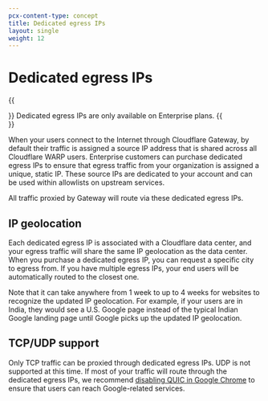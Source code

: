 ```yaml
---
pcx-content-type: concept
title: Dedicated egress IPs
layout: single
weight: 12
---
```


# Dedicated egress IPs

{{<Aside type="note">}}
Dedicated egress IPs are only available on Enterprise plans.
{{</Aside>}}

When your users connect to the Internet through Cloudflare Gateway, by default their traffic is assigned a source IP address that is shared across all Cloudflare WARP users. Enterprise customers can purchase dedicated egress IPs to ensure that egress traffic from your organization is assigned a unique, static IP. These source IPs are dedicated to your account and can be used within allowlists on upstream services.

All traffic proxied by Gateway will route via these dedicated egress IPs.

## IP geolocation

Each dedicated egress IP is associated with a Cloudflare data center, and your egress traffic will share the same IP geolocation as the data center. When you purchase a dedicated egress IP, you can request a specific city to egress from. If you have multiple egress IPs, your end users will be automatically routed to the closest one.

Note that it can take anywhere from 1 week to up to 4 weeks for websites to recognize the updated IP geolocation. For example, if your users are in India, they would see a U.S. Google page instead of the typical Indian Google landing page until Google picks up the updated IP geolocation.

## TCP/UDP support

Only TCP traffic can be proxied through dedicated egress IPs. UDP is not supported at this time. If most of your traffic will route through the dedicated egress IPs, we recommend [disabling QUIC in Google Chrome](/cloudflare-one/policies/filtering/http-policies/configuration-guidelines/#enabling-access-to-google-services) to ensure that users can reach Google-related services.
